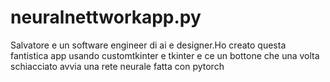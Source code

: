 # neuralnettworkapp.py
Salvatore e un software engineer di ai e designer.Ho creato questa fantistica app usando customtkinter e tkinter e ce un bottone che una volta schiacciato avvia una rete neurale fatta con pytorch
